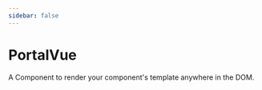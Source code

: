 ```yaml
---
sidebar: false
---
```


# PortalVue

A Component to render your component's template anywhere in the DOM.
